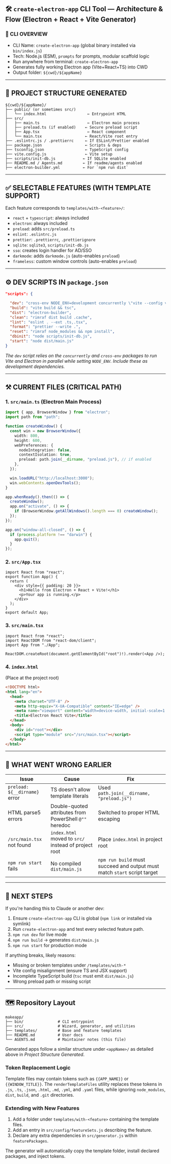 ## 🛠 `create-electron-app` CLI Tool — Architecture & Flow (Electron + React + Vite Generator)

### 🔰 CLI OVERVIEW

* CLI Name: `create-electron-app` (global binary installed via `bin/index.js`)
* Tech: Node.js (ESM), `prompts` for prompts, modular scaffold logic
* Run anywhere from terminal: `create-electron-app`
* Generates fully working Electron app (Vite+React+TS) into CWD
* Output folder: `${cwd}/${appName}`

---

## 🧩 PROJECT STRUCTURE GENERATED

```
${cwd}/${appName}/
├── public/ (or sometimes src/)
│   └── index.html                  ← Entrypoint HTML
├── src/
│   ├── main.ts                     ← Electron main process
│   ├── preload.ts (if enabled)    ← Secure preload script
│   ├── App.tsx                     ← React component
│   └── main.tsx                   ← React/Vite root entry
├── .eslintrc.js / .prettierrc     ← If ESLint/Prettier enabled
├── package.json                   ← Scripts & deps
├── tsconfig.json                  ← TypeScript config
├── vite.config.js                 ← Vite setup
├── scripts/init-db.js            ← If SQLite enabled
├── README.md / Agents.md         ← If readme/agents enabled
├── electron-builder.yml          ← For `npm run dist`
```

---

## ✅ SELECTABLE FEATURES (WITH TEMPLATE SUPPORT)

Each feature corresponds to `templates/with-<feature>/`:

* `react` + `typescript`: always included
* `electron`: always included
* `preload`: adds `src/preload.ts`
* `eslint`: `.eslintrc.js`
* `prettier`: `.prettierrc`, `.prettierignore`
* `sqlite`: `sqlite3`, `scripts/init-db.js`
* `sso`: creates login handler for AD/SSO
* `darkmode`: adds `darkmode.js` (auto-enables `preload`)
* `frameless`: custom window controls (auto-enables `preload`)

---

## ⚙️ DEV SCRIPTS IN `package.json`

```json
"scripts": {

  "dev": "cross-env NODE_ENV=development concurrently \"vite --config vite.config.js\" \"electron .\"",
  "build": "vite build && tsc",
  "dist": "electron-builder",
  "clean": "rimraf dist build .cache",
  "lint": "eslint . --ext .ts,.tsx",
  "format": "prettier --write .",
  "reset": "rimraf node_modules && npm install",
  "dbinit": "node scripts/init-db.js",
  "start": "node dist/main.js"
}
```

*The `dev` script relies on the `concurrently` and `cross-env` packages to run Vite and Electron in parallel while setting `NODE_ENV`. Include these as development dependencies.*

---

## ⚒ CURRENT FILES (CRITICAL PATH)

### 1. `src/main.ts` (Electron Main Process)

```ts
import { app, BrowserWindow } from "electron";
import path from "path";

function createWindow() {
  const win = new BrowserWindow({
    width: 800,
    height: 600,
    webPreferences: {
      nodeIntegration: false,
      contextIsolation: true,
      preload: path.join(__dirname, "preload.js"), // if enabled
    },
  });

  win.loadURL("http://localhost:3000");
  win.webContents.openDevTools();
}

app.whenReady().then(() => {
  createWindow();
  app.on("activate", () => {
    if (BrowserWindow.getAllWindows().length === 0) createWindow();
  });
});

app.on("window-all-closed", () => {
  if (process.platform !== "darwin") {
    app.quit();
  }
});
```

### 2. `src/App.tsx`

```tsx
import React from "react";
export function App() {
  return (
    <div style={{ padding: 20 }}>
      <h1>Hello from Electron + React + Vite!</h1>
      <p>Your app is running.</p>
    </div>
  );
}
export default App;
```

### 3. `src/main.tsx`

```tsx
import React from "react";
import ReactDOM from "react-dom/client";
import App from "./App";

ReactDOM.createRoot(document.getElementById("root")!).render(<App />);
```

### 4. `index.html`

(Place at the project root)

```html
<!DOCTYPE html>
<html lang="en">
  <head>
    <meta charset="UTF-8" />
    <meta http-equiv="X-UA-Compatible" content="IE=edge" />
    <meta name="viewport" content="width=device-width, initial-scale=1.0" />
    <title>Electron React Vite</title>
  </head>
  <body>
    <div id="root"></div>
    <script type="module" src="/src/main.tsx"></script>
  </body>
</html>
```

---

## 🧠 WHAT WENT WRONG EARLIER

| Issue                         | Cause                                                        | Fix                                                                      |
| ----------------------------- | ------------------------------------------------------------ | ------------------------------------------------------------------------ |
| `preload: ${__dirname}` error | TS doesn't allow template literals                           | Used `path.join(__dirname, "preload.js")`                                |
| HTML parse5 errors            | Double-quoted attributes from PowerShell `@""` heredoc       | Switched to proper HTML escaping                                         |
| `/src/main.tsx` not found     | `index.html` moved to `src/` instead of project root | Place `index.html` in project root |
| `npm run start` fails         | No compiled `dist/main.js`                                  | `npm run build` must succeed and output must match `start` script target |

---

## 🧭 NEXT STEPS

If you're handing this to Claude or another dev:

1. Ensure `create-electron-app` CLI is global (`npm link` or installed via symlink)
2. Run `create-electron-app` and test every selected feature path.
3. `npm run dev` for live mode
4. `npm run build` → generates `dist/main.js`
5. `npm run start` for production mode

If anything breaks, likely reasons:

* Missing or broken templates under `/templates/with-*`
* Vite config misalignment (ensure TS and JSX support)
* Incomplete TypeScript build (`tsc` must emit `dist/main.js`)
* Wrong preload path or missing script

---

## 🗺️ Repository Layout

```
makeapp/
├── bin/               # CLI entrypoint
├── src/               # Wizard, generator, and utilities
├── templates/         # Base and feature templates
├── README.md          # User docs
└── AGENTS.md          # Maintainer notes (this file)
```

Generated apps follow a similar structure under `<appName>/` as detailed above in *Project Structure Generated*.

### Token Replacement Logic

Template files may contain tokens such as `{{APP_NAME}}` or `{{WINDOW_TITLE}}`. The `renderTemplateFiles` utility replaces these tokens in `.js`, `.ts`, `.json`, `.html`, `.md`, `.yml`, and `.yaml` files, while ignoring `node_modules`, `dist`, `build`, and `.git` directories.

### Extending with New Features

1. Add a folder under `templates/with-<feature>` containing the template files.
2. Add an entry in `src/config/featureSets.js` describing the feature.
3. Declare any extra dependencies in `src/generator.js` within `featurePackages`.

The generator will automatically copy the template folder, install declared packages, and inject tokens.


